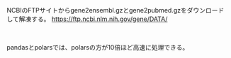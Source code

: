 NCBIのFTPサイトからgene2ensembl.gzとgene2pubmed.gzをダウンロードして解凍する。
https://ftp.ncbi.nlm.nih.gov/gene/DATA/

<br>

pandasとpolarsでは、polarsの方が10倍ほど高速に処理できる。